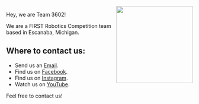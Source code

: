 <img align='right' src="https://i.imgur.com/sv5ZRF6.png" width="207">

Hey, we are Team 3602!

We are a FIRST Robotics Competition team based in Escanaba, Michigan.

## Where to contact us:
- Send us an [Email](mailto:team3602@gmail.com).
- Find us on [Facebook](https://www.facebook.com/RoboMos).
- Find us on [Instagram](https://www.instagram.com/robomos/).
- Watch us on [YouTube](https://www.youtube.com/user/Robomos3602).

Feel free to contact us!

